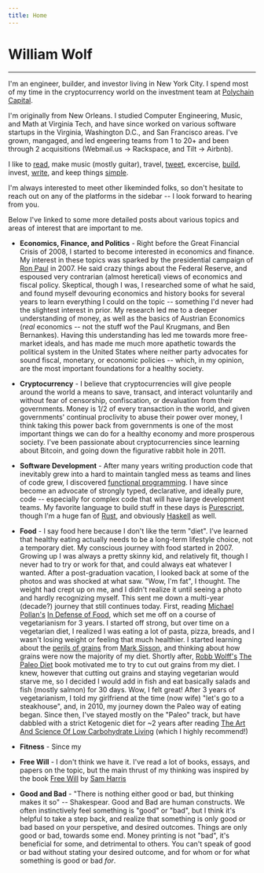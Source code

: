 ```yaml
---
title: Home
---
```


# William Wolf

------------------

I'm an engineer, builder, and investor living in New York City.
I spend most of my time in the cryptocurrency world on the investment team
at [Polychain Capital](https://polychain.capital).

I'm originally from New Orleans. I studied Computer Engineering, Music, and Math at Virginia Tech,
and have since worked on various software startups in the Virginia, Washington D.C.,
and San Francisco areas. I've grown, mangaged, and led engeering teams from 1 to 20+ and
been through 2 acquisitions (Webmail.us -> Rackspace, and Tilt -> Airbnb).

I like to
[read](/reading.html),
make music (mostly guitar),
travel,
[tweet](https://twitter.com/throughnothing),
excercise,
[build](https://github.com/throughnothing),
invest,
[write](writing.html),
and keep things [simple](https://www.goodreads.com/quotes/897002-our-life-is-frittered-away-by-detail-simplicity-simplicity-simplicity-i).

I'm always interested to meet other likeminded folks, so don't hesitate to reach out on any of the platforms in the sidebar -- I look forward to hearing from you.

Below I've linked to some more detailed posts about various topics and areas of interest that are important to me.

* **Economics, Finance, and Politics** - Right before the Great Financial Crisis of 2008, I
  started to become interested in economics and finance. My interest in these
  topics was sparked by the presidential campaign of 
  [Ron Paul](https://en.wikipedia.org/wiki/Ron_Paul) in 2007. He said crazy
  things about the Federal Reserve, and espoused very contrarian (almost heretical)
  views of economics and fiscal policy. Skeptical, though I was, I researched some
  of what he said, and found myself devouring economics and history books for
  several years to learn everything I could on the topic -- something I'd never
  had the slightest interest in prior. My research led me to a deeper understanding
  of money, as well as the basics of Austrian Economics (*real* economics -- not the stuff wof
  the Paul Krugmans, and Ben Bernankes). Having this understanding has led me towards
  more free-market ideals, and has made me much more apathetic towards the political
  system in the United States where neither party advocates for sound fiscal, monetary,
  or economic policies -- which, in my opinion, are the most important foundations for
  a healthy society.

* **Cryptocurrency** - I believe that cryptocurrencies will give people around the
  world a means to save, transact, and interact voluntarily and without fear of
  censorship, confiscation, or devaluation from their governments. Money is 1/2 of
  every transaction in the world, and given governments' continual proclivity
  to abuse their power over money, I think taking this power back from governments
  is one of the most important things we can do for a healthy economy and more 
  prosperous society. I've been passionate about cryptocurrencies since learning
  about Bitcoin, and going down the figurative rabbit hole in 2011.
  
* **Software Development** - After many years writing production code that inevitably grew
  into a hard to maintain tangled mess as teams and lines of code grew, I discovered
  [functional programming](https://en.wikipedia.org/wiki/Functional_programming). I have
  since become an advocate of strongly typed, declarative, and ideally pure,
  code -- especially for complex code that will have large development teams. My favorite
  language to build stuff in these days is [Purescript](https://www.purescript.org), though
  I'm a huge fan of [Rust](https://www.rust-lang.org), and obviously
  [Haskell](https://www.haskell.org) as well.

* **Food** - I say food here because I don't like the term "diet".  I've learned that
  healthy eating actually needs to be a long-term lifestyle choice, not a temporary diet.
  My conscious journey with food started in 2007. Growing up I was always
  a pretty skinny kid, and relatively fit, though I never had to try or work for that,
  and could always eat whatever I wanted. After a post-graduation vacation, I
  looked back at some of the photos and was shocked at what saw. "Wow, I'm fat", I thought.
  The weight had crept up on me, and I didn't realize it until seeing a photo and hardly
  recognizing myself. This sent me down a multi-year (decade?) journey that still continues today. First,
  reading [Michael Pollan's](https://michaelpollan.com)
  [In Defense of Food](https://michaelpollan.com/books/in-defense-of-food/), which set me off
  on a course of vegetarianism for 3 years. I started off strong, but over time on a vegetarian diet,
  I realized I was eating a lot of pasta, pizza, breads, and I wasn't losing weight or feeling that
  much healthier. I started learning about the
  [perils of grains](https://www.marksdailyapple.com/why-grains-are-unhealthy/)
  from [Mark Sisson](https://www.marksdailyapple.com), and thinking about how grains were now
  the majority of my diet. Shortly after, [Robb Wolff's](https://robbwolf.com)
  [The Paleo Diet]() book motivated me to try to cut out grains from my diet. I knew, however
  that cutting out grains and staying vegetarian would starve me, so I decided I would add in 
  fish and eat basically salads and fish (mostly salmon) for 30 days.  Wow, I felt great! After
  3 years of vegetarianism, I told my girlfriend at the time (now wife) "let's go to a steakhouse",
  and, in 2010, my journey down the Paleo way of eating began. Since then, I've stayed mostly on the
  "Paleo" track, but have dabbled with a strict Ketogenic diet for ~2 years after reading
  [The Art And Science Of Low Carbohydrate Living](https://www.amazon.com/Art-Science-Low-Carbohydrate-Living/dp/0983490708/ref=sr_1_1?dchild=1&keywords=art+and+science+of+low+carbohydrate+living&qid=1590290393&sr=8-1)
  (which I highly recommend!)


* **Fitness** - Since my

* **Free Will** - I don't think we have it. I've read a lot of books, essays, and papers
  on the topic, but the main thrust of my thinking was inspired by the book 
  [Free Will](https://samharris.org/books/free-will/) by
  [Sam Harris](https://en.wikipedia.org/wiki/Sam_Harris)

* **Good and Bad** - "There is nothing either good or bad, but thinking makes it so" -- Shakespear.
  Good and Bad are human constructs. We often instinctively feel something is "good" or "bad", but
  I think it's helpful to take a step back, and realize that something is only good or bad based
  on your perspetive, and desired outcomes. Things are only good or bad, towards some end. Money
  printing is not "bad", it's beneficial for some, and detrimental to others. You can't speak of
  good or bad without stating your desired outcome, and for whom or for what something is good or
  bad *for*.



